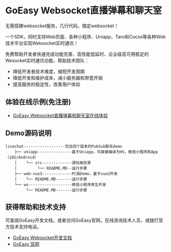 # GoEasy Websocket直播弹幕和聊天室

无需搭建websocket服务，几行代码，搞定websocket！

一个SDK，同时支持Web页面、各种小程序、Uniapp、Taro和Cocos等各种Web技术平台实现Websocket实时通讯！

免费帮助开发者快速完成功能完善、高性能低延时、企业级高可用稳定的Wesocket实时通讯功能，帮助技术团队：
* 降低开发者技术难度，缩短开发周期
* 降低开发和维护成本，减小服务器和带宽开销
* 提高服务的稳定性，改善用户体验


## 体验在线示例(免注册)
* [GoEasy Websocket直播弹幕和聊天室在线体验](https://www.goeasy.io/cn/demos/demos.html#livechat)


## Demo源码说明

````
livechat------------------包含四个版本的PubSub聊天demo
    ├── uniapp---------------基于Uniapp，可直接编译为H5，微信小程序和App（iOS/Android）
    │    └── src-------------源码根目录  
    │         └── README.MD--运行步骤
    ├── web-vue3-------------PC版Demo，基于vue3开发   
    │    └── README.MD-------运行步骤
    └── wx-------------------微信小程序原生开发
         └── README.MD-------运行步骤
````

## 获得帮助和技术支持
可查阅GoEasy开发文档，或者访问GoEasy官网，在线咨询技术人员，或拨打官方技术支持电话。
* [GoEasy Websocket开发文档](https://docs.goeasy.io/2.x/pubsub)
* [GoEasy 官网](https://www.goeasy.io)

